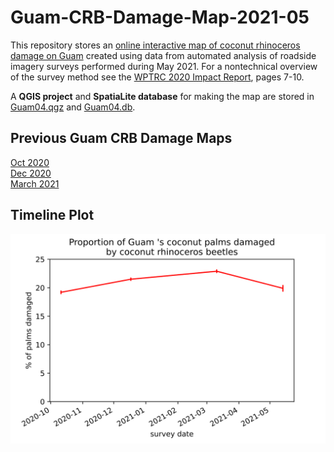 # Guam-CRB-Damage-Map-2021-05

This repository stores an [online interactive map of coconut rhinoceros damage on Guam](https://aubreymoore.github.io/Guam-CRB-Damage-Map-2021-05/webmap) created using data from automated analysis of roadside imagery surveys performed during May 2021. For a nontechnical overview of the survey method see the [WPTRC 2020 Impact Report](https://www.uog.edu/_resources/files/wptrc/2020WPTRCFinal.pdf), pages 7-10.

A **QGIS project** and **SpatiaLite database** for making the map are stored in [Guam04.qgz](Guam04.qgz) and [Guam04.db](Guam04.db).

## Previous Guam CRB Damage Maps

[Oct 2020](https://aubreymoore.github.io/new-crb-damage-map/)<br>
[Dec 2020](https://aubreymoore.github.io/Guam-CRB-damage-map-2020-12/webmap/v1/)<br>
[March 2021](https://github.com/aubreymoore/Guam-CRB-Damage-Map-2021-03)

## Timeline Plot

![timeline plot](timeline.svg)

